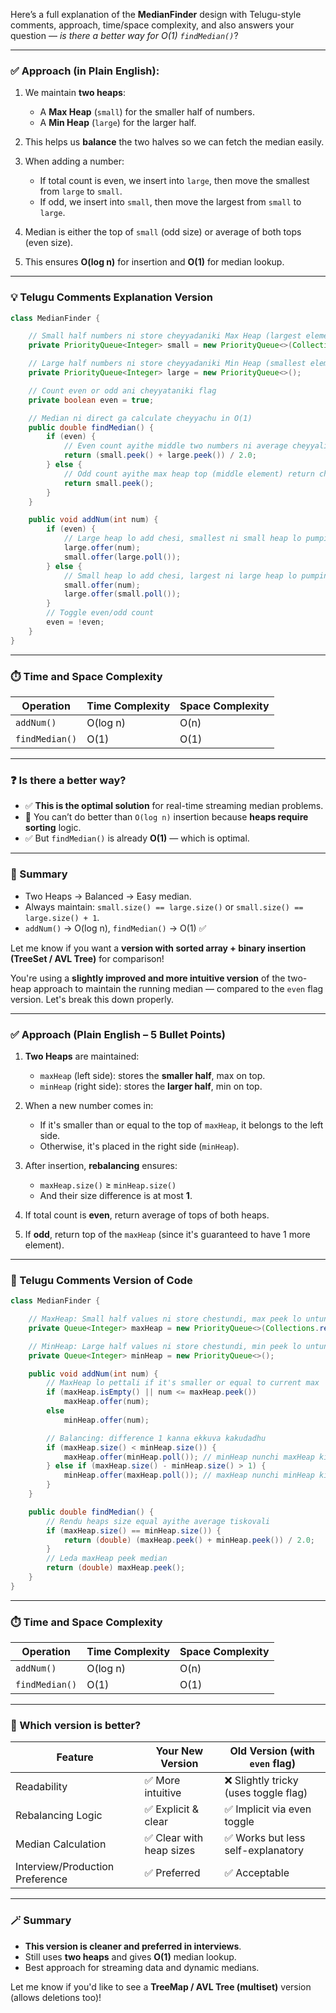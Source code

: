 Here’s a full explanation of the **MedianFinder** design with Telugu-style comments, approach, time/space complexity, and also answers your question — *is there a better way for O(1) `findMedian()`*?

---

### ✅ **Approach (in Plain English):**

1. We maintain **two heaps**:

   * A **Max Heap** (`small`) for the smaller half of numbers.
   * A **Min Heap** (`large`) for the larger half.
2. This helps us **balance** the two halves so we can fetch the median easily.
3. When adding a number:

   * If total count is even, we insert into `large`, then move the smallest from `large` to `small`.
   * If odd, we insert into `small`, then move the largest from `small` to `large`.
4. Median is either the top of `small` (odd size) or average of both tops (even size).
5. This ensures **O(log n)** for insertion and **O(1)** for median lookup.

---

### 💡 Telugu Comments Explanation Version

```java
class MedianFinder {

    // Small half numbers ni store cheyyadaniki Max Heap (largest element peek lo untadi)
    private PriorityQueue<Integer> small = new PriorityQueue<>(Collections.reverseOrder());

    // Large half numbers ni store cheyyadaniki Min Heap (smallest element peek lo untadi)
    private PriorityQueue<Integer> large = new PriorityQueue<>();

    // Count even or odd ani cheyyataniki flag
    private boolean even = true;

    // Median ni direct ga calculate cheyyachu in O(1)
    public double findMedian() {
        if (even) {
            // Even count ayithe middle two numbers ni average cheyyali
            return (small.peek() + large.peek()) / 2.0;
        } else {
            // Odd count ayithe max heap top (middle element) return cheyyali
            return small.peek();
        }
    }

    public void addNum(int num) {
        if (even) {
            // Large heap lo add chesi, smallest ni small heap lo pumpinchali
            large.offer(num);
            small.offer(large.poll());
        } else {
            // Small heap lo add chesi, largest ni large heap lo pumpinchali
            small.offer(num);
            large.offer(small.poll());
        }
        // Toggle even/odd count
        even = !even;
    }
}
```

---

### ⏱️ Time and Space Complexity

| Operation      | Time Complexity | Space Complexity |
| -------------- | --------------- | ---------------- |
| `addNum()`     | O(log n)        | O(n)             |
| `findMedian()` | O(1)            | O(1)             |

---

### ❓ Is there a better way?

* ✅ **This is the optimal solution** for real-time streaming median problems.
* 🔁 You can’t do better than `O(log n)` insertion because **heaps require sorting** logic.
* ✅ But `findMedian()` is already **O(1)** — which is optimal.

---

### 📌 Summary

* Two Heaps → Balanced → Easy median.
* Always maintain: `small.size() == large.size()` or `small.size() == large.size() + 1`.
* `addNum()` → O(log n), `findMedian()` → O(1) ✅

Let me know if you want a **version with sorted array + binary insertion (TreeSet / AVL Tree)** for comparison!



You're using a **slightly improved and more intuitive version** of the two-heap approach to maintain the running median — compared to the `even` flag version. Let's break this down properly.

---

### ✅ **Approach (Plain English – 5 Bullet Points)**

1. **Two Heaps** are maintained:

   * `maxHeap` (left side): stores the **smaller half**, max on top.
   * `minHeap` (right side): stores the **larger half**, min on top.
2. When a new number comes in:

   * If it's smaller than or equal to the top of `maxHeap`, it belongs to the left side.
   * Otherwise, it's placed in the right side (`minHeap`).
3. After insertion, **rebalancing** ensures:

   * `maxHeap.size()` ≥ `minHeap.size()`
   * And their size difference is at most **1**.
4. If total count is **even**, return average of tops of both heaps.
5. If **odd**, return top of the `maxHeap` (since it's guaranteed to have 1 more element).

---

### 💬 Telugu Comments Version of Code

```java
class MedianFinder {

    // MaxHeap: Small half values ni store chestundi, max peek lo untundi
    private Queue<Integer> maxHeap = new PriorityQueue<>(Collections.reverseOrder());

    // MinHeap: Large half values ni store chestundi, min peek lo untundi
    private Queue<Integer> minHeap = new PriorityQueue<>();

    public void addNum(int num) {
        // MaxHeap lo pettali if it's smaller or equal to current max
        if (maxHeap.isEmpty() || num <= maxHeap.peek())
            maxHeap.offer(num);
        else
            minHeap.offer(num);

        // Balancing: difference 1 kanna ekkuva kakudadhu
        if (maxHeap.size() < minHeap.size()) {
            maxHeap.offer(minHeap.poll()); // minHeap nunchi maxHeap ki shift
        } else if (maxHeap.size() - minHeap.size() > 1) {
            minHeap.offer(maxHeap.poll()); // maxHeap nunchi minHeap ki shift
        }
    }

    public double findMedian() {
        // Rendu heaps size equal ayithe average tiskovali
        if (maxHeap.size() == minHeap.size()) {
            return (double) (maxHeap.peek() + minHeap.peek()) / 2.0;
        }
        // Leda maxHeap peek median
        return (double) maxHeap.peek();
    }
}
```

---

### ⏱️ Time and Space Complexity

| Operation      | Time Complexity | Space Complexity |
| -------------- | --------------- | ---------------- |
| `addNum()`     | O(log n)        | O(n)             |
| `findMedian()` | O(1)            | O(1)             |

---

### 🧠 Which version is better?

| Feature                         | Your New Version        | Old Version (with `even` flag)       |
| ------------------------------- | ----------------------- | ------------------------------------ |
| Readability                     | ✅ More intuitive        | ❌ Slightly tricky (uses toggle flag) |
| Rebalancing Logic               | ✅ Explicit & clear      | ✅ Implicit via even toggle           |
| Median Calculation              | ✅ Clear with heap sizes | ✅ Works but less self-explanatory    |
| Interview/Production Preference | ✅ Preferred             | ✅ Acceptable                         |

---

### 🪄 Summary

* **This version is cleaner and preferred in interviews**.
* Still uses **two heaps** and gives **O(1)** median lookup.
* Best approach for streaming data and dynamic medians.

Let me know if you'd like to see a **TreeMap / AVL Tree (multiset)** version (allows deletions too)!
